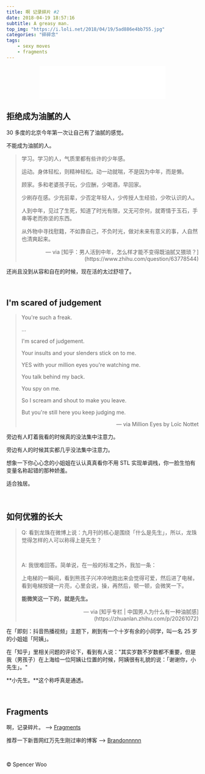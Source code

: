 ```yaml
---
title: 啊 记录碎片 #2
date: 2018-04-19 18:57:16
subtitle: A greasy man.
top_img: "https://i.loli.net/2018/04/19/5ad886e4bb755.jpg"
categories: "碎碎念"
tags:
	- sexy moves
	- fragments
---
```


<div align="center">
	<iframe frameborder="no" border="0" marginwidth="0" marginheight="0" width=330 height=86 src="//music.163.com/outchain/player?type=2&id=437116736&auto=1&height=66"></iframe>
</div>

## 拒绝成为油腻的人

30 多度的北京今年第一次让自己有了油腻的感觉。

不能成为油腻的人。

> 学习。学习的人，气质里都有些许的少年感。
>
> 运动。身体轻松，则精神轻松。动一动就喘，不是因为中年，而是懒。
>
> 顾家。多和老婆孩子玩，少应酬，少喝酒，早回家。
>
> 少刷存在感。少充前辈，少否定年轻人，少传授人生经验，少吹认识的人。
>
> 人到中年，见过了生死，知道了时光有限，又无可奈何，就寄情于玉石，手串等老而弥坚的东西。
>
> 从外物中寻找慰籍，不如靠自己，不负时光，做对未来有意义的事，人自然也清爽起来。
> <br>
> <div align="right">— via [知乎：男人活到中年，怎么样才能不变得既油腻又猥琐？](https://www.zhihu.com/question/63778544)</div>

还尚且没到从容和自在的时候，现在活的太过舒坦了。

<br>

## I'm scared of judgement

> You're such a freak.
>
> ...
>
> I'm scared of judgement.
>
> Your insults and your slenders stick on to me.
>
> YES with your million eyes you're watching me.
>
> You talk behind my back.
>
> You spy on me.
>
> So I scream and shout to make you leave.
>
> But you're still here you keep judging me.
>
> <div align="right">— via Million Eyes by Loïc Nottet</div>

旁边有人盯着我看的时候真的没法集中注意力。

旁边有人的时候其实都几乎没法集中注意力。

想象一下你心心念的小姐姐在认认真真看你不用 STL 实现单调栈，你一脸生怕有变量名称起错的那种娇羞。

适合独居。

<br>

## 如何优雅的长大

>Q: 看到龙珠在微博上说：九月刊的核心是围绕「什么是先生」，所以，龙珠觉得怎样的人可以称得上是先生？
>
><br>
>
>A: 我很难回答。简单说，在一般的标准之外，我加一条：
>
>上电梯的一瞬间，看到熊孩子兴冲冲地跑出来会觉得可爱，然后进了电梯，看到电梯按键一片亮，心里会说，操，再然后，顿一顿，会微笑一下。
>
>**能微笑这一下的，就是先生。**
>
><div align="right">— via [知乎专栏 | 中国男人为什么有一种油腻感](https://zhuanlan.zhihu.com/p/20261072)</div>

在「即刻：抖音热播视频」主题下，刷到有一个十岁有余的小同学，叫一名 25 岁的小姐姐「阿姨」。

在「知乎」里相关问题的评论下，看到有人说："其实岁数不岁数都不重要，但是我（男孩子）在上海给一位阿姨让位置的时候，阿姨很有礼貌的说：「谢谢你，小先生」。"

**小先生。**这个称呼真是通透。

<br>

## Fragments

啊，记录碎片。 —> [Fragments](https://spencerwoo.com/tags/#fragments)

推荐一下新晋网红万先生刚过审的博客 —> [Brandonnnnn](https://www.trafalga.cn/)

<br>

© Spencer Woo